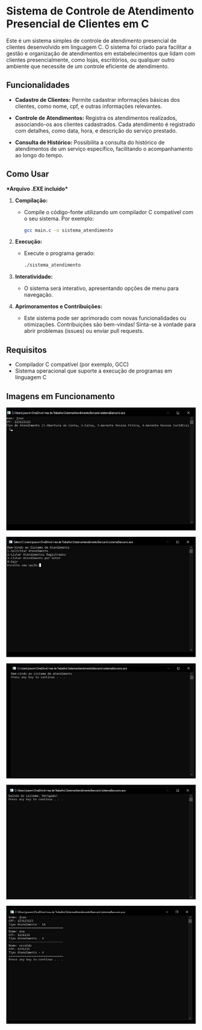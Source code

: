 # Sistema de Controle de Atendimento Presencial de Clientes em C

Este é um sistema simples de controle de atendimento presencial de clientes desenvolvido em linguagem C. O sistema foi criado para facilitar a gestão e organização de atendimentos em estabelecimentos que lidam com clientes presencialmente, como lojas, escritórios, ou qualquer outro ambiente que necessite de um controle eficiente de atendimento.

## Funcionalidades

- **Cadastro de Clientes:** Permite cadastrar informações básicas dos clientes, como nome, cpf, e outras informações relevantes.

- **Controle de Atendimentos:** Registra os atendimentos realizados, associando-os aos clientes cadastrados. Cada atendimento é registrado com detalhes, como data, hora, e descrição do serviço prestado.

- **Consulta de Histórico:** Possibilita a consulta do histórico de atendimentos de um serviço específico, facilitando o acompanhamento ao longo do tempo.

## Como Usar

**\***Arquivo .EXE incluido**\***

1. **Compilação:**

   - Compile o código-fonte utilizando um compilador C compatível com o seu sistema. Por exemplo:
     ```bash
     gcc main.c -o sistema_atendimento
     ```

2. **Execução:**

   - Execute o programa gerado:
     ```bash
     ./sistema_atendimento
     ```

3. **Interatividade:**

   - O sistema será interativo, apresentando opções de menu para navegação.

4. **Aprimoramentos e Contribuições:**
   - Este sistema pode ser aprimorado com novas funcionalidades ou otimizações. Contribuições são bem-vindas! Sinta-se à vontade para abrir problemas (issues) ou enviar pull requests.

## Requisitos

- Compilador C compatível (por exemplo, GCC)
- Sistema operacional que suporte a execução de programas em linguagem C

## Imagens em Funcionamento

![](img/um.PNG)

![](img/dois.PNG)

![](img/tres.PNG)

![](img/quatro.PNG)

![](img/cinco.PNG)
